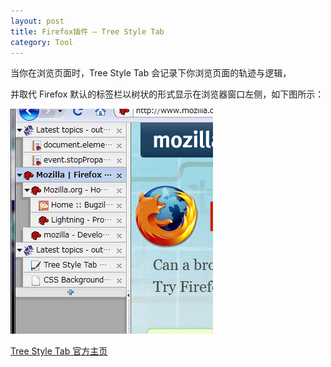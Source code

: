 ```yaml
---
layout: post
title: Firefox插件 – Tree Style Tab
category: Tool
---
```


当你在浏览页面时，Tree Style Tab 会记录下你浏览页面的轨迹与逻辑，

并取代 Firefox 默认的标签栏以树状的形式显示在浏览器窗口左侧，如下图所示：

![Firefox插件 – Tree Style Tab](/uploads/2010/10/tree-style-tab.jpg "Firefox插件 – Tree Style Tab")

[Tree Style Tab 官方主页](https://addons.mozilla.org/zh-CN/firefox/addon/5890/)
